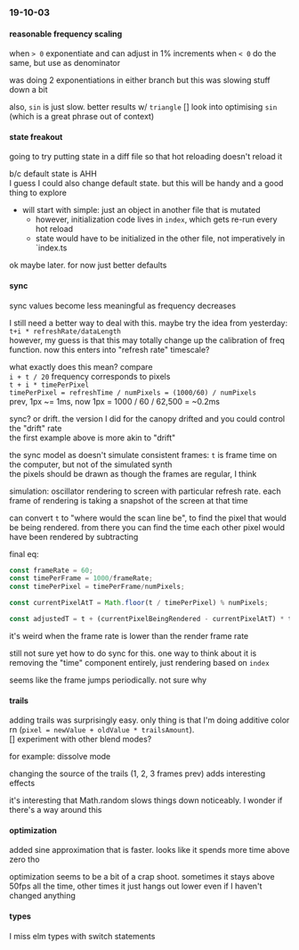 ### 19-10-03
#### reasonable frequency scaling

when `> 0` exponentiate and can adjust in 1% increments
when `< 0` do the same, but use as denominator

was doing 2 exponentiations in either branch but this was slowing stuff down a bit

also, `sin` is just slow. better results w/ `triangle`
[] look into optimising `sin` (which is a great phrase out of context)

#### state freakout

going to try putting state in a diff file so that hot reloading doesn't reload it

b/c default state is AHH  
I guess I could also change default state. but this will be handy and a good thing to explore

- will start with simple: just an object in another file that is mutated
  - however, initialization code lives in `index`, which gets re-run every hot reload
  - state would have to be initialized in the other file, not imperatively in `index.ts

ok maybe later. for now just better defaults

#### sync

sync values become less meaningful as frequency decreases

I still need a better way to deal with this. maybe try the idea from yesterday: `t+i * refreshRate/dataLength`  
however, my guess is that this may totally change up the calibration of freq function. now this enters into "refresh rate" timescale?

what exactly does this mean? compare     
`i + t / 20` frequency corresponds to pixels    
`t + i * timePerPixel`  
`timePerPixel = refreshTime / numPixels = (1000/60) / numPixels`  
prev, 1px ~= 1ms, now 1px =  1000 / 60 / 62,500 = ~0.2ms

sync? or drift. the version I did for the canopy drifted and you could control the "drift" rate  
the first example above is more akin to "drift"

the sync model as doesn't simulate consistent frames: `t` is frame time on the computer, but not of the simulated synth  
the pixels should be drawn as though the frames are regular, I think

simulation: oscillator rendering to screen with particular refresh rate. each frame of rendering is taking a snapshot of the screen at that time
 
can convert `t` to "where would the scan line be", to find the pixel that would be being rendered. from there you can find the time each other pixel would have been rendered by subtracting

final eq:
```js
const frameRate = 60;
const timePerFrame = 1000/frameRate;
const timePerPixel = timePerFrame/numPixels;

const currentPixelAtT = Math.floor(t / timePerPixel) % numPixels;

const adjustedT = t + (currentPixelBeingRendered - currentPixelAtT) * timePerPixel;
```

it's weird when the frame rate is lower than the render frame rate

still not sure yet how to do sync for this. one way to think about it is removing the "time" component entirely, just rendering based on `index`

seems like the frame jumps periodically. not sure why

#### trails

adding trails was surprisingly easy. only thing is that I'm doing additive color rn (`pixel = newValue + oldValue * trailsAmount`).  
[] experiment with other blend modes?

for example: dissolve mode

changing the source of the trails (1, 2, 3 frames prev) adds interesting effects

it's interesting that Math.random slows things down noticeably. I wonder if there's a way around this

#### optimization
added sine approximation that is faster. looks like it spends more time above zero tho

optimization seems to be a bit of a crap shoot. sometimes it stays above 50fps all the time, other times it just hangs out lower even if I haven't changed anything

#### types
I miss elm types with switch statements